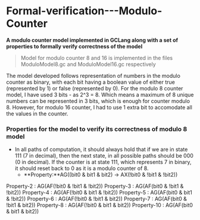 # Formal-verification---Modulo-Counter
**A modulo counter model implemented in GCLang along with a set of properties to formally verify correctness of the model**

> Model for modulo counter 8 and 16 is implemented in the files ModuloModel8.gc and ModuloModel16.gc respectively

The model developed follows representation of numbers in the modulo counter as binary, with each bit having a boolean value of either true (represented by 1) or false (represented by 0). For the modulo 8 counter model, I have used 3 bits - as 2^3 = 8. Which means a maximum of 8 unique numbers can be represented in 3 bits, which is enough for counter modulo 8. However, for modulo 16 counter, I had to use 1 extra bit to accomodate all the values in the counter.

### Properties for the model to verify its correctness of modulo 8 model
- In all paths of computation, it should always hold that if we are in state 111 (7 in decimal), then the next state, in all possible paths should be 000 (0 in decimal). If the counter is at state 111, which represents 7 in binary, it should reset back to 0 as it is a modulo counter of 8.
    - **Property:**AG((bit0 & bit1 & bit2) -> AX(!bit0 & !bit1 & !bit2))



Property-2 : AG(AF(!bit0 & !bit1 & !bit2))
Property-3 : AG(AF(bit0 & !bit1 & !bit2))
Property-4 : AG(AF(!bit0 & bit1 & !bit2))
Property-5 : AG(AF(bit0 & bit1 & !bit2))
Property-6 : AG(AF(!bit0 & !bit1 & bit2))
Property-7 : AG(AF(bit0 & !bit1 & bit2))
Property-8 : AG(AF(!bit0 & bit1 & bit2))
Property-10 : AG(AF(bit0 & bit1 & bit2))


